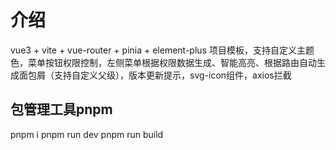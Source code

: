 # 介绍

vue3 + vite + vue-router + pinia + element-plus 项目模板，支持自定义主题色，菜单按钮权限控制，左侧菜单根据权限数据生成、智能高亮、根据路由自动生成面包屑（支持自定义父级），版本更新提示，svg-icon组件，axios拦截

## 包管理工具pnpm

pnpm i 
pnpm run dev 
pnpm run build 
